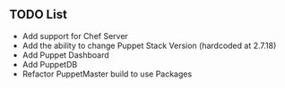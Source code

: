 TODO List
---------

* Add support for Chef Server
* Add the ability to change Puppet Stack Version (hardcoded at 2.7.18)
* Add Puppet Dashboard
* Add PuppetDB
* Refactor PuppetMaster build to use Packages
